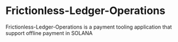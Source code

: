 # Frictionless-Ledger-Operations
Frictionless-Ledger-Operations is a payment tooling application that support offline payment in SOLANA
